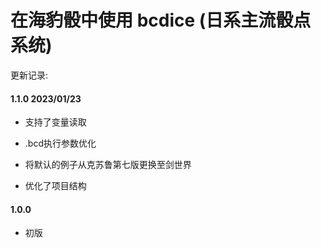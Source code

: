 # 在海豹骰中使用 bcdice (日系主流骰点系统)

更新记录:

#### 1.1.0 2023/01/23

* 支持了变量读取

* .bcd执行参数优化

* 将默认的例子从克苏鲁第七版更换至剑世界

* 优化了项目结构


#### 1.0.0

* 初版
